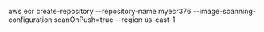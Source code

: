 aws ecr create-repository --repository-name myecr376 --image-scanning-configuration scanOnPush=true --region us-east-1
